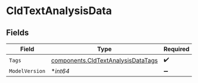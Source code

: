 # CldTextAnalysisData


## Fields

| Field                                                                                    | Type                                                                                     | Required                                                                                 | Description                                                                              | Example                                                                                  |
| ---------------------------------------------------------------------------------------- | ---------------------------------------------------------------------------------------- | ---------------------------------------------------------------------------------------- | ---------------------------------------------------------------------------------------- | ---------------------------------------------------------------------------------------- |
| `Tags`                                                                                   | [components.CldTextAnalysisDataTags](../../models/components/cldtextanalysisdatatags.md) | :heavy_check_mark:                                                                       | N/A                                                                                      |                                                                                          |
| `ModelVersion`                                                                           | **int64*                                                                                 | :heavy_minus_sign:                                                                       | N/A                                                                                      | 1                                                                                        |